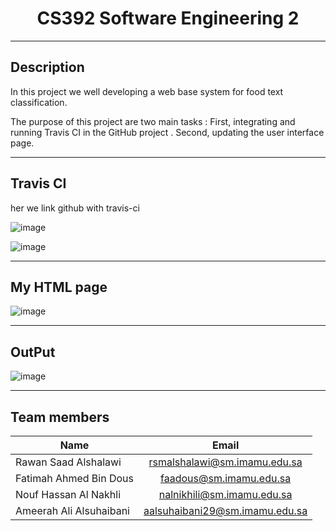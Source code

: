 
<h1 align="center">CS392 Software Engineering 2</h1>

---

<h2 align="left">Description</h2>

In this project we well developing a web base system for food text classification.

The purpose of this project are two main tasks : 
First, integrating and running Travis CI in the GitHub project .
Second, updating the user interface page.

---
<h2 align="left">Travis CI</h2>
her we link github with travis-ci

![image](https://user-images.githubusercontent.com/105625538/169461337-784b6313-ba88-4926-a900-a3408a6896f8.png)

![image](https://user-images.githubusercontent.com/105625538/169462084-e77d4ebb-5bbb-44e0-acac-5ac3fcf32011.png)

---

<h2 align="left">My HTML page</h2>

![image](https://user-images.githubusercontent.com/105625538/169464028-981ee2fd-9651-4a0e-8199-d8c94416d202.png)

---

<h2 align="left">OutPut</h2>

![image](https://user-images.githubusercontent.com/105625538/169464258-5ff4a5d4-bf99-4fa3-a4e3-3a5a61c62ac4.png)

---
<h2 align="left">Team members</h2>

| Name        | Email           |
| ------------- |:-------------:|
| Rawan Saad Alshalawi  | rsmalshalawi@sm.imamu.edu.sa |
| Fatimah Ahmed Bin Dous | faadous@sm.imamu.edu.sa |
| Nouf Hassan Al Nakhli | nalnikhili@sm.imamu.edu.sa |
| Ameerah Ali Alsuhaibani | aalsuhaibani29@sm.imamu.edu.sa |



